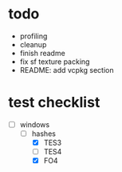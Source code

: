 # todo
- profiling
- cleanup
- finish readme
- fix sf texture packing
- README: add vcpkg section

# test checklist
- [ ] windows
  - [ ] hashes
    - [x] TES3
    - [ ] TES4
    - [x] FO4

